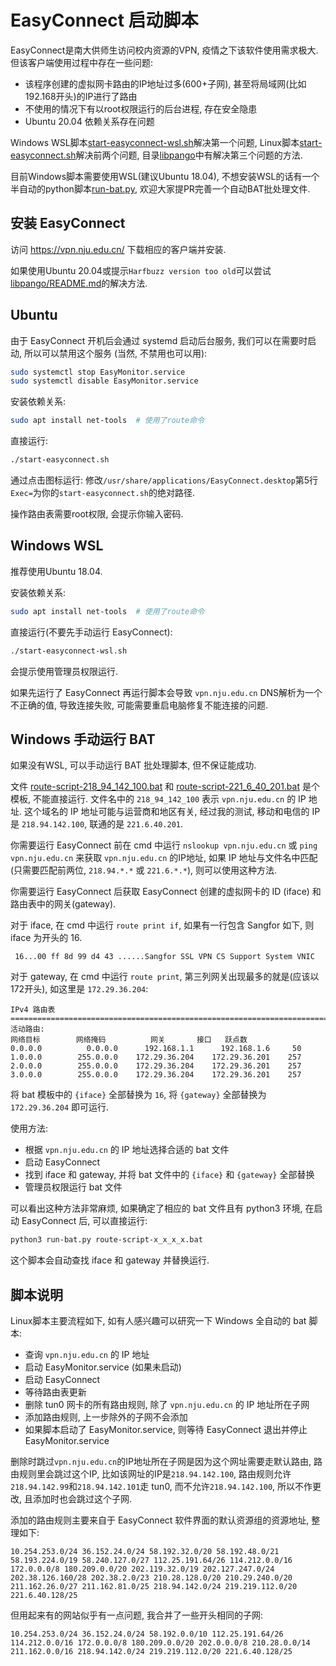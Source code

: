# EasyConnect 启动脚本

EasyConnect是南大供师生访问校内资源的VPN, 疫情之下该软件使用需求极大. 但该客户端使用过程中存在一些问题:

- 该程序创建的虚拟网卡路由的IP地址过多(600+子网), 甚至将局域网(比如192.168开头)的IP进行了路由
- 不使用的情况下有以root权限运行的后台进程, 存在安全隐患
- Ubuntu 20.04 依赖关系存在问题

Windows WSL脚本[start-easyconnect-wsl.sh](start-easyconnect-wsl.sh)解决第一个问题, Linux脚本[start-easyconnect.sh](start-easyconnect.sh)解决前两个问题, 目录[libpango](libpango)中有解决第三个问题的方法.

目前Windows脚本需要使用WSL(建议Ubuntu 18.04), 不想安装WSL的话有一个半自动的python脚本[run-bat.py](run-bat.py), 欢迎大家提PR完善一个自动BAT批处理文件.

## 安装 EasyConnect

访问 <https://vpn.nju.edu.cn/> 下载相应的客户端并安装.

如果使用Ubuntu 20.04或提示`Harfbuzz version too old`可以尝试[libpango/README.md](libpango/README.md)的解决方法.

## Ubuntu

由于 EasyConnect 开机后会通过 systemd 启动后台服务, 我们可以在需要时启动, 所以可以禁用这个服务 (当然, 不禁用也可以用):

```bash
sudo systemctl stop EasyMonitor.service
sudo systemctl disable EasyMonitor.service
```

安装依赖关系:

```bash
sudo apt install net-tools  # 使用了route命令
```

直接运行:

```bash
./start-easyconnect.sh
```

通过点击图标运行: 修改`/usr/share/applications/EasyConnect.desktop`第5行`Exec=`为你的`start-easyconnect.sh`的绝对路径.

操作路由表需要root权限, 会提示你输入密码.

## Windows WSL

推荐使用Ubuntu 18.04.

安装依赖关系:

```bash
sudo apt install net-tools  # 使用了route命令
```

直接运行(不要先手动运行 EasyConnect):

```bash
./start-easyconnect-wsl.sh
```

会提示使用管理员权限运行.

如果先运行了 EasyConnect 再运行脚本会导致 `vpn.nju.edu.cn` DNS解析为一个不正确的值, 导致连接失败, 可能需要重启电脑修复不能连接的问题.

## Windows 手动运行 BAT

如果没有WSL, 可以手动运行 BAT 批处理脚本, 但不保证能成功.

文件 [route-script-218_94_142_100.bat](route-script-218_94_142_100.bat) 和 [route-script-221_6_40_201.bat](route-script-221_6_40_201.bat) 是个模板, 不能直接运行. 文件名中的 `218_94_142_100` 表示 `vpn.nju.edu.cn` 的 IP 地址. 这个域名的 IP 地址可能与运营商和地区有关, 经过我的测试, 移动和电信的 IP 是 `218.94.142.100`, 联通的是 `221.6.40.201`.

你需要运行 EasyConnect 前在 cmd 中运行 `nslookup vpn.nju.edu.cn` 或 `ping vpn.nju.edu.cn` 来获取 `vpn.nju.edu.cn` 的IP地址, 如果 IP 地址与文件名中匹配(只需要匹配前两位, `218.94.*.*` 或 `221.6.*.*`), 则可以使用这种方法.

你需要运行 EasyConnect 后获取 EasyConnect 创建的虚拟网卡的 ID (iface) 和 路由表中的网关(gateway).

对于 iface, 在 cmd 中运行 `route print if`, 如果有一行包含 Sangfor 如下, 则 iface 为开头的 16.

```
 16...00 ff 8d 99 d4 43 ......Sangfor SSL VPN CS Support System VNIC
 ```

 对于 gateway, 在 cmd 中运行 `route print`, 第三列网关出现最多的就是(应该以172开头), 如这里是 `172.29.36.204`:

 ```
 IPv4 路由表
===========================================================================
活动路由:
网络目标        网络掩码          网关       接口   跃点数
0.0.0.0          0.0.0.0      192.168.1.1      192.168.1.6     50
1.0.0.0        255.0.0.0    172.29.36.204    172.29.36.201    257
2.0.0.0        255.0.0.0    172.29.36.204    172.29.36.201    257
3.0.0.0        255.0.0.0    172.29.36.204    172.29.36.201    257
```

将 bat 模板中的 `{iface}` 全部替换为 `16`, 将 `{gateway}` 全部替换为 `172.29.36.204` 即可运行.

使用方法:

- 根据 `vpn.nju.edu.cn` 的 IP 地址选择合适的 bat 文件
- 启动 EasyConnect
- 找到 iface 和 gateway, 并将 bat 文件中的 `{iface}` 和 `{gateway}` 全部替换
- 管理员权限运行 bat 文件

可以看出这种方法非常麻烦, 如果确定了相应的 bat 文件且有 python3 环境, 在启动 EasyConnect 后, 可以直接运行:

```bash
python3 run-bat.py route-script-x_x_x_x.bat
```

这个脚本会自动查找 iface 和 gateway 并替换运行.

## 脚本说明

Linux脚本主要流程如下, 如有人感兴趣可以研究一下 Windows 全自动的 bat 脚本:

- 查询 `vpn.nju.edu.cn` 的 IP 地址
- 启动 EasyMonitor.service (如果未启动)
- 启动 EasyConnect
- 等待路由表更新
- 删除 tun0 网卡的所有路由规则, 除了 `vpn.nju.edu.cn` 的 IP 地址所在子网
- 添加路由规则, 上一步除外的子网不会添加
- 如果脚本启动了 EasyMonitor.service, 则等待 EasyConnect 退出并停止 EasyMonitor.service

删除时跳过`vpn.nju.edu.cn`的IP地址所在子网是因为这个网址需要走默认路由, 路由规则里会跳过这个IP, 比如该网址的IP是`218.94.142.100`, 路由规则允许`218.94.142.99`和`218.94.142.101`走 tun0, 而不允许`218.94.142.100`, 所以不作更改, 且添加时也会跳过这个子网.

添加的路由规则主要来自于 EasyConnect 软件界面的默认资源组的资源地址, 整理如下:

```
10.254.253.0/24 36.152.24.0/24 58.192.32.0/20 58.192.48.0/21 58.193.224.0/19 58.240.127.0/27 112.25.191.64/26 114.212.0.0/16 172.0.0.0/8 180.209.0.0/20 202.119.32.0/19 202.127.247.0/24 202.38.126.160/28 202.38.2.0/23 210.28.128.0/20 210.29.240.0/20 211.162.26.0/27 211.162.81.0/25 218.94.142.0/24 219.219.112.0/20 221.6.40.128/25
```

但用起来有的网站似乎有一点问题, 我合并了一些开头相同的子网:

```
10.254.253.0/24 36.152.24.0/24 58.192.0.0/10 112.25.191.64/26 114.212.0.0/16 172.0.0.0/8 180.209.0.0/20 202.0.0.0/8 210.28.0.0/14 211.162.0.0/16 218.94.142.0/24 219.219.112.0/20 221.6.40.128/25
```
